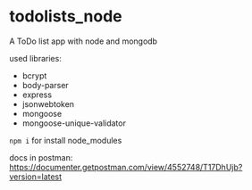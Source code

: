 # todolists_node

A ToDo list app with node and mongodb

used libraries:
  - bcrypt
  - body-parser
  - express
  - jsonwebtoken
  - mongoose
  - mongoose-unique-validator
  
`npm i` for install node_modules

docs in postman: https://documenter.getpostman.com/view/4552748/T17DhUjb?version=latest
